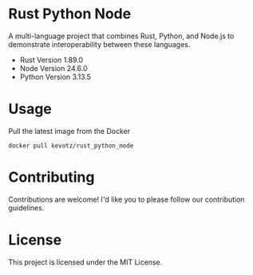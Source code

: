 # Rust Python Node
A multi-language project that combines Rust, Python, and Node.js to demonstrate interoperability between these languages.

- Rust Version 1.89.0
- Node Version 24.6.0
- Python Version 3.13.5


# Usage 
Pull the latest image from the Docker

`
docker pull kevotz/rust_python_node
`

# Contributing
Contributions are welcome! I'd like you to please follow our contribution guidelines.

# License
This project is licensed under the MIT License.
